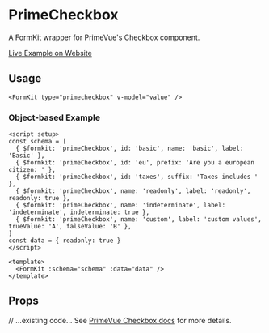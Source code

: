 # PrimeCheckbox

A FormKit wrapper for PrimeVue's Checkbox component.

[Live Example on Website](https://formkit-primevue.netlify.app/inputs/checkbox)

## Usage
```vue
<FormKit type="primecheckbox" v-model="value" />
```

### Object-based Example
```vue
<script setup>
const schema = [
  { $formkit: 'primeCheckbox', id: 'basic', name: 'basic', label: 'Basic' },
  { $formkit: 'primeCheckbox', id: 'eu', prefix: 'Are you a european citizen: ' },
  { $formkit: 'primeCheckbox', id: 'taxes', suffix: 'Taxes includes ' },
  { $formkit: 'primeCheckbox', name: 'readonly', label: 'readonly', readonly: true },
  { $formkit: 'primeCheckbox', name: 'indeterminate', label: 'indeterminate', indeterminate: true },
  { $formkit: 'primeCheckbox', name: 'custom', label: 'custom values', trueValue: 'A', falseValue: 'B' },
]
const data = { readonly: true }
</script>

<template>
  <FormKit :schema="schema" :data="data" />
</template>
```

## Props
// ...existing code...
See [PrimeVue Checkbox docs](https://www.primefaces.org/primevue/checkbox/) for more details.
